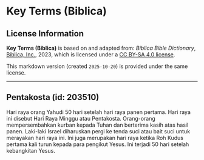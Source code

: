 # Key Terms (Biblica)

## License Information

**Key Terms (Biblica)** is based on and adapted from: _Biblica Bible Dictionary_, [Biblica, Inc.](https://www.biblica.com/), 2023, which is licensed under a [CC BY-SA 4.0 license](https://creativecommons.org/licenses/by-sa/4.0/legalcode.en).

This markdown version (created `2025-10-20`) is provided under the same license.



--------------------------------

## Pentakosta (id: 203510)

Hari raya orang Yahudi 50 hari setelah hari raya panen pertama. Hari raya ini disebut Hari Raya Minggu atau Pentakosta. Orang\-orang mempersembahkan kurban kepada Tuhan dan berterima kasih atas hasil panen. Laki\-laki Israel diharuskan pergi ke tenda suci atau bait suci untuk merayakan hari raya ini. Ini juga merupakan hari raya ketika Roh Kudus pertama kali turun kepada para pengikut Yesus. Ini terjadi 50 hari setelah kebangkitan Yesus.


